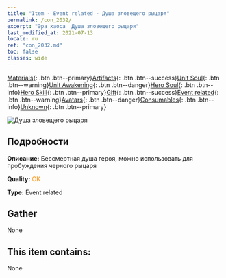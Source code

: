 ```yaml
---
title: "Item - Event related - Душа зловещего рыцаря"
permalink: /con_2032/
excerpt: "Эра хаоса  Душа зловещего рыцаря"
last_modified_at: 2021-07-13
locale: ru
ref: "con_2032.md"
toc: false
classes: wide
---
```

 [Materials](/ItemsRU/){: .btn .btn--primary}[Artifacts](/ItemsRU/Artifacts/){: .btn .btn--success}[Unit Soul](/ItemsRU/UnitSoul/){: .btn .btn--warning}[Unit Awakening](/ItemsRU/UnitAwakening/){: .btn .btn--danger}[Hero Soul](/ItemsRU/HeroSoul/){: .btn .btn--info}[Hero Skill](/ItemsRU/HeroSkill/){: .btn .btn--primary}[Gift](/ItemsRU/Gift/){: .btn .btn--success}[Event related](/ItemsRU/Events/){: .btn .btn--warning}[Avatars](/ItemsRU/Avatars/){: .btn .btn--danger}[Consumables](/ItemsRU/Consumables/){: .btn .btn--info}[Unknown](/ItemsRU/Unknown/){: .btn .btn--primary}

 ![Душа зловещего рыцаря](/images/t/juexing_306.jpg)

## Подробности
 **Описание:** Бессмертная душа героя, можно использовать для пробуждения черного рыцаря

 **Quality:** <span style="color: #FF8C00">OK</span>

 **Type:** Event related

## Gather

  None

## This item contains:

  None

